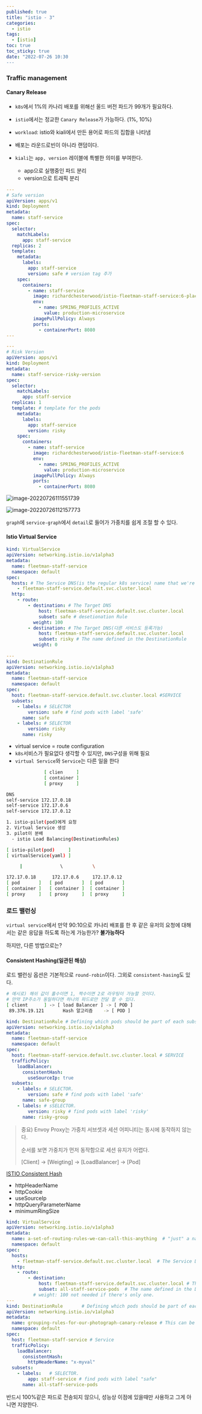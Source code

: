 ```yaml
---
published: true
title: "istio - 3"
categories:
  - istio
tags:
  - [istio]
toc: true
toc_sticky: true
date: "2022-07-26 10:30
---
```


### Traffic management

#### Canary Release

* `k8s`에서 1%의 카나리 배포를 위해선 올드 버전 파드가 99개가 필요하다.

* `istio`에서는 정교한 `Canary Release`가 가능하다. (1%, 10%)

* `workload`: istio와 kiali에서 만든 용어로 파드의 집합을 나타냄
* 배포는 라운드로빈이 아니라 랜덤이다.

* `kiali`는 `app, version` 레이블에 특별한 의미를 부여한다.
    * app으로 실행중인 파드 분리
    * version으로 트래픽 분리

```yaml
---
# Safe version
apiVersion: apps/v1
kind: Deployment
metadata:
  name: staff-service
spec:
  selector:
    matchLabels:
      app: staff-service
  replicas: 2
  template:
    metadata:
      labels:
        app: staff-service
        version: safe # version tag 추가
    spec:
      containers:
        - name: staff-service
          image: richardchesterwood/istio-fleetman-staff-service:6-placeholder
          env:
            - name: SPRING_PROFILES_ACTIVE
              value: production-microservice
          imagePullPolicy: Always
          ports:
            - containerPort: 8080
---

---
# Risk Version
apiVersion: apps/v1
kind: Deployment
metadata:
  name: staff-service-risky-version
spec:
  selector:
    matchLabels:
      app: staff-service
  replicas: 1
  template: # template for the pods
    metadata:
      labels:
        app: staff-service
        version: risky
    spec:
      containers:
        - name: staff-service
          image: richardchesterwood/istio-fleetman-staff-service:6
          env:
            - name: SPRING_PROFILES_ACTIVE
              value: production-microservice
          imagePullPolicy: Always
          ports:
            - containerPort: 8080
```

![image-20220726111551739](../../../assets/images/posts/2022-07-26-post-istio-3/image-20220726111551739.png)

![image-20220726112157773](../../../assets/images/posts/2022-07-26-post-istio-3/image-20220726112157773.png)

`graph`에 `service-graph`에서 `detail`로 들어가 가중치를 쉽게 조절 할 수 있다.

#### Istio Virtual Service

```yaml
kind: VirtualService
apiVersion: networking.istio.io/v1alpha3
metadata:
  name: fleetman-staff-service
  namespace: default
spec:
  hosts: # The Service DNS(is the regular k8s service) name that we're apply routing
    - fleetman-staff-service.default.svc.cluster.local
  http:
    - route:
        - destination: # The Target DNS
            host: fleetman-staff-service.default.svc.cluster.local
            subset: safe # desetionation Rule
          weight: 100
        - destination: # The Target DNS(다른 서비스도 등록가능)
            host: fleetman-staff-service.default.svc.cluster.local
            subset: risky # The name defined in the DestinationRule
          weight: 0
  
---
kind: DestinationRule
apiVersion: networking.istio.io/v1alpha3
metadata:
  name: fleetman-staff-service
  namespace: default
spec:
  host: fleetman-staff-service.default.svc.cluster.local #SERVICE
  subsets:
    - labels: # SELECTOR
        version: safe # find pods with label 'safe'
      name: safe
    - labels: # SELECTOR
        version: risky
      name: risky
```

* virtual service = route configuration
* `k8s`서비스가 필요없다 생각할 수 있지만, `DNS`구성을 위해 필요
* `virtual Service`와 `Service`는 다른 일을 한다

```bash
              [ clien     ]
              [ container ]
              [ proxy     ]

DNS
self-service 172.17.0.18
self-service 172.17.0.6
self-service 172.17.0.12

1. istio-pilot(pod)에게 요청
2. Virtual Service 생성
3. pilot이 분배
  - istio Load Balancing(DestinationRules)

[ istio-pilot(pod)     ]
[ virtualService(yaml) ]

     |              \           \

172.17.0.18      172.17.0.6     172.17.0.12
[ pod       ]   [ pod       ]  [ pod       ]
[ container ]   [ container ]  [ container ]
[ proxy     ]   [ proxy     ]  [ proxy     ]
```

### 로드 밸런싱

`virtual service`에서 만약 90:10으로 카나리 배포를 한 후 같은 유저의 요청에 대해서는 같은 응답을 하도록 하는게 가능한가? **불가능하다**

하지만, 다른 방법으로는?

#### Consistent Hashing(일관된 해싱)

로드 밸런싱 옵션은 기본적으로 `round-robin`이다. 그외로 `consistent-hasing`도 있다.

```bash
# 예시로) 해쉬 값이 홀수이면 1, 짝수이면 2로 라우팅이 가능할 것이다.
# 만약 IP주소가 동일하다면 하나의 파드로만 전달 할 수 있다.
[ client      ] -> [ load Balancer ] -> [ POD ]
 89.376.19.121       Hash 알고리즘    -> [ POD ]
```

```yaml
kind: DestinationRule # Defining which pods should be part of each subset
apiVersion: networking.istio.io/v1alpha3
metadata:
  name: fleetman-staff-service
  namespace: default
spec:
  host: fleetman-staff-service.default.svc.cluster.local # SERVICE
  trafficPolicy:
    loadBalancer:
      consistentHash:
        useSourceIp: true
  subsets:
    - labels: # SELECTOR.
        version: safe # find pods with label 'safe'
      name: safe-group
    - labels: # sSELECTOR.
        version: risky # find pods with label 'risky'
      name: risky-group
```

> 중요)  Envoy Proxy는 가중치 서브셋과 세션 어피니티는 동시에 동작하지 않는다.
>
> 순서를 보면 가중치가 먼저 동작함으로 세션 유지가 어렵다.
>
> [Client] -> [Weigting] -> [LoadBalancer] -> [Pod]

[ISTIO Consistent Hash](https://istio.io/latest/docs/reference/config/networking/destination-rule/#LoadBalancerSettings-ConsistentHashLB)

* httpHeaderName
* httpCookie
* useSourceIp
* httpQueryParameterName
* minimumRingSize

```yaml
kind: VirtualService
apiVersion: networking.istio.io/v1alpha3
metadata:
  name: a-set-of-routing-rules-we-can-call-this-anything  # "just" a name for this virtualservice
  namespace: default
spec:
  hosts:
    - fleetman-staff-service.default.svc.cluster.local  # The Service DNS (ie the regular K8S Service) name that we're applying routing rules to.
  http:
    - route:
        - destination:
            host: fleetman-staff-service.default.svc.cluster.local # The Target DNS name
            subset: all-staff-service-pods  # The name defined in the DestinationRule
          # weight: 100 not needed if there's only one.
---
kind: DestinationRule       # Defining which pods should be part of each subset
apiVersion: networking.istio.io/v1alpha3
metadata:
  name: grouping-rules-for-our-photograph-canary-release # This can be anything you like.
  namespace: default
spec:
  host: fleetman-staff-service # Service
  trafficPolicy:
    loadBalancer:
      consistentHash:
        httpHeaderName: "x-myval"
  subsets:
    - labels:   # SELECTOR.
        app: staff-service # find pods with label "safe"
      name: all-staff-service-pods
```

반드시 100%같은 파드로 전송되지 않으니, 성능상 이점에 있을때만 사용하고 그게 아니면 지양한다.
